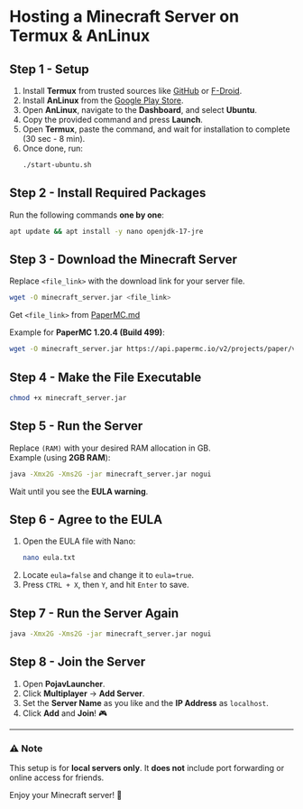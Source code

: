 
# **Hosting a Minecraft Server on Termux & AnLinux**  

## **Step 1 - Setup**  
1. Install **Termux** from trusted sources like [GitHub](https://github.com/termux/termux-app/releases) or [F-Droid](https://f-droid.org/en/packages/com.termux/).  
2. Install **AnLinux** from the [Google Play Store](https://play.google.com/store/apps/details?id=exa.lnx.a&hl=en_IN&pli=1).  
3. Open **AnLinux**, navigate to the **Dashboard**, and select **Ubuntu**.  
4. Copy the provided command and press **Launch**.  
5. Open **Termux**, paste the command, and wait for installation to complete (30 sec - 8 min).  
6. Once done, run:  
   ```bash
   ./start-ubuntu.sh
   ```  

## **Step 2 - Install Required Packages**  
Run the following commands **one by one**:  
```bash
apt update && apt install -y nano openjdk-17-jre
```

## **Step 3 - Download the Minecraft Server**  
Replace `<file_link>` with the download link for your server file.  
```bash
wget -O minecraft_server.jar <file_link>
```
Get `<file_link>` from [PaperMC.md](https://github.com/itz0cat/localhost-Mobile/blob/main/PaperMC.md)

Example for **PaperMC 1.20.4 (Build 499)**:  
```bash
wget -O minecraft_server.jar https://api.papermc.io/v2/projects/paper/versions/1.20.4/builds/499/downloads/paper-1.20.4-499.jar
```

## **Step 4 - Make the File Executable**  
```bash
chmod +x minecraft_server.jar
```

## **Step 5 - Run the Server**  
Replace `(RAM)` with your desired RAM allocation in GB.  
Example (using **2GB RAM**):  
```bash
java -Xmx2G -Xms2G -jar minecraft_server.jar nogui
```
Wait until you see the **EULA warning**.

## **Step 6 - Agree to the EULA**  
1. Open the EULA file with Nano:  
   ```bash
   nano eula.txt
   ```
2. Locate `eula=false` and change it to `eula=true`.  
3. Press `CTRL + X`, then `Y`, and hit `Enter` to save.  

## **Step 7 - Run the Server Again**  
```bash
java -Xmx2G -Xms2G -jar minecraft_server.jar nogui
```

## **Step 8 - Join the Server**  
1. Open **PojavLauncher**.  
2. Click **Multiplayer** → **Add Server**.  
3. Set the **Server Name** as you like and the **IP Address** as `localhost`.  
4. Click **Add** and **Join**! 🎮  

---

### **⚠️ Note**  
This setup is for **local servers only**. It **does not** include port forwarding or online access for friends.  

Enjoy your Minecraft server! 🚀
